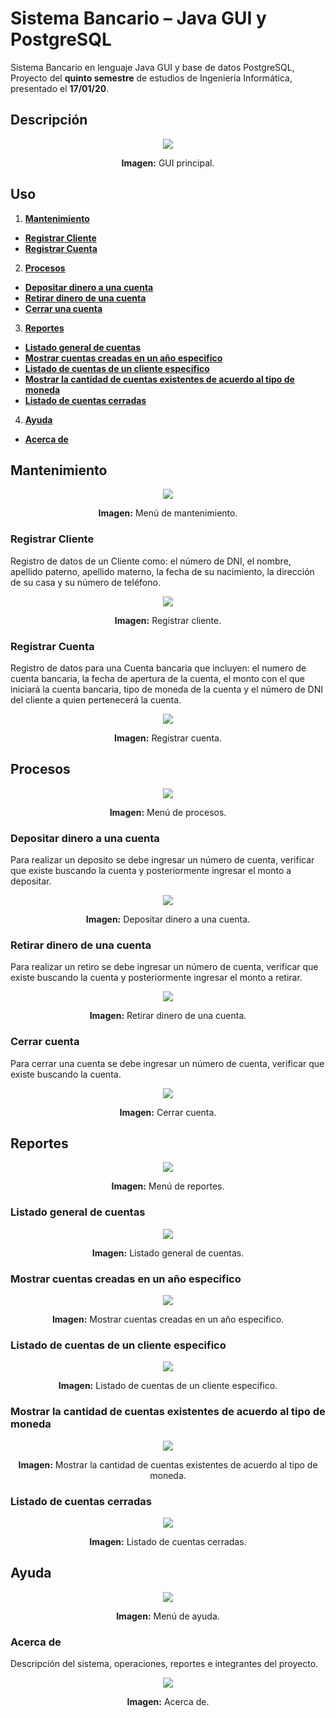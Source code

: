 # Sistema Bancario – Java GUI y PostgreSQL
Sistema Bancario en lenguaje Java GUI y base de datos PostgreSQL, Proyecto del **quinto semestre** de estudios de Ingeniería Informática, presentado el **17/01/20**.

## Descripción

<div align="center">
<img src="src/media/principal-inicio.png">
<p><strong>Imagen:</strong> GUI principal.</p>
</div>

## Uso
1. [**Mantenimiento**](#mantenimiento)
 - [**Registrar Cliente**](#registrar-cliente)
 - [**Registrar Cuenta**](#registrar-cuenta)
2. [**Procesos**](#procesos)
 - [**Depositar dinero a una cuenta**](#depositar-dinero)
 - [**Retirar dinero de una cuenta**](#retirar-dinero)
 - [**Cerrar una cuenta**](#cerrar-cuenta)
3. [**Reportes**](#reportes)
 - [**Listado general de cuentas**](#listado-general-de-cuentas)
 - [**Mostrar cuentas creadas en un año especifico**](#mostrar-cuentas-creadas-en-un-año-especifico)
 - [**Listado de cuentas de un cliente especifico**](#listado-de-cuentas-de-un-cliente-especifico)
 - [**Mostrar la cantidad de cuentas existentes de acuerdo al tipo de moneda**](#mostrar-la-cantidad-de-cuentas-existentes-de-acuerdo-al-tipo-de-moneda)
 - [**Listado de cuentas cerradas**](#listado-de-cuentas-cerradas)
4. [**Ayuda**](#ayuda)
 - [**Acerca de**](#acerca-de)

## Mantenimiento

<div align="center">
<img src="src/media/menu-mantenimiento.png">
<p><strong>Imagen:</strong> Menú de mantenimiento.</p>
</div>

### Registrar Cliente
Registro de datos de un Cliente como: el número de DNI, el nombre, apellido paterno, apellido materno, la fecha de su nacimiento, la dirección de su casa y su número de teléfono.

<div align="center">
<img src="src/media/m1-registrar-cliente.png">
<p><strong>Imagen:</strong> Registrar cliente.</p>
</div>

### Registrar Cuenta
Registro de datos para una Cuenta bancaria que incluyen: el numero de cuenta bancaria, la fecha de apertura de la cuenta, el monto con el que iniciará la cuenta bancaria, tipo de moneda de la cuenta y el número de DNI del cliente a quien pertenecerá la cuenta.

<div align="center">
<img src="src/media/m2-registrar-cuenta.png">
<p><strong>Imagen:</strong> Registrar cuenta.</p>
</div>

## Procesos

<div align="center">
<img src="src/media/menu-procesos.png">
<p><strong>Imagen:</strong> Menú de procesos.</p>
</div>

### Depositar dinero a una cuenta
Para realizar un deposito se debe ingresar un número de cuenta, verificar que existe buscando la cuenta y posteriormente ingresar el monto a depositar.

<div align="center">
<img src="src/media/p1-deposito.png">
<p><strong>Imagen:</strong> Depositar dinero a una cuenta.</p>
</div>

### Retirar dinero de una cuenta
Para realizar un retiro se debe ingresar un número de cuenta, verificar que existe buscando la cuenta y posteriormente ingresar el monto a retirar.

<div align="center">
<img src="src/media/p1-retirar.png">
<p><strong>Imagen:</strong> Retirar dinero de una cuenta.</p>
</div>

### Cerrar cuenta
Para cerrar una cuenta se debe ingresar un número de cuenta, verificar que existe buscando la cuenta.

<div align="center">
<img src="src/media/p3-cerrar-cuenta.png">
<p><strong>Imagen:</strong> Cerrar cuenta.</p>
</div>

## Reportes

<div align="center">
<img src="src/media/menú-reportes.png">
<p><strong>Imagen:</strong> Menú de reportes.</p>
</div>


### Listado general de cuentas 

<div align="center">
<img src="src/media/r1-reporte1.png">
<p><strong>Imagen:</strong> Listado general de cuentas.</p>
</div>

### Mostrar cuentas creadas en un año especifico 

<div align="center">
<img src="src/media/r2-reporte2.png">
<p><strong>Imagen:</strong> Mostrar cuentas creadas en un año especifico.</p>
</div>

### Listado de cuentas de un cliente especifico

<div align="center">
<img src="src/media/r3-reporte3.png">
<p><strong>Imagen:</strong> Listado de cuentas de un cliente especifico.</p>
</div>

### Mostrar la cantidad de cuentas existentes de acuerdo al tipo de moneda 

<div align="center">
<img src="src/media/r4-reporte4.png">
<p><strong>Imagen:</strong> Mostrar la cantidad de cuentas existentes de acuerdo al tipo de moneda.</p>
</div>

### Listado de cuentas cerradas

<div align="center">
<img src="src/media/r5-reporte5.png">
<p><strong>Imagen:</strong> Listado de cuentas cerradas.</p>
</div>

## Ayuda

<div align="center">
<img src="src/media/menu-ayuda.png">
<p><strong>Imagen:</strong> Menú de ayuda.</p>
</div>

### Acerca de
Descripción del sistema, operaciones, reportes e integrantes del proyecto.

<div align="center">
<img src="src/media/a1-acerca-de.png">
<p><strong>Imagen:</strong> Acerca de.</p>
</div>
